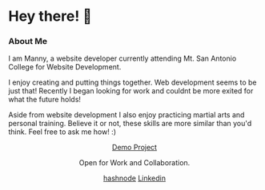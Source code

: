 
<h1 align="left">Hey there!  👋</h1>
<h3 align="left" padding-top="20px">About Me</h3>
<p align="left">I am Manny, a website developer currently attending Mt. San Antonio College for Website Development.</p>
<p align="left">I enjoy creating and putting things together. Web development seems to be just that! Recently I began looking for work and 
    couldnt be more exited for what the future holds!
</p>
<p align="left">Aside from website development I also enjoy practicing martial arts and personal training. Believe it or not, these skills are more similar than you'd think. Feel free to ask me how! :)
</p>
<p align="center"><a href="https://manny-fl.github.io/github.io/" target="_blank">Demo Project</a><p>


<p align="center">Open for Work and Collaboration.</p>
<div class="button-group minor-group" align="center">
    <a href="https://hashnode.com/@mannydev25" class="button">hashnode</a>
    <a href="https://www.linkedin.com/in/mannydev25/" class="button">Linkedin</a>
</div>


